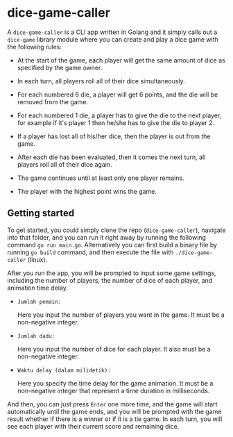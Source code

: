 # dice-game-caller

A ```dice-game-caller``` is a CLI app written in Golang and it simply calls out a ```dice-game``` library module where you can create and play a dice game with the following rules:

* At the start of the game, each player will get the same amount of dice as specified by the game owner.

* In each turn, all players roll all of their dice simultaneously.

* For each numbered 6 die, a player will get  6 points, and the die will be removed from the game.

* For each numbered 1 die, a player has to give the die to the next player, for example if it's player 1 then he/she has to give the die to player 2.

* If a player has lost all of his/her dice, then the player is out from the game.

* After each die has been evaluated, then it comes the next turn, all players roll all of their dice again.

* The game continues until at least only one player remains.

* The player with the highest point wins the game.

## Getting started

To get started, you could simply clone the repo (```dice-game-caller```), navigate into that folder, and you can run it right away by running the following command ```go run main.go```. Alternatively you can first build a binary file by running ```go build``` command, and then execute the file with ```./dice-game-caller``` (linux).

After you run the app, you will be prompted to input some game settings, including the number of players, the number of dice of each player, and animation time delay.

* ```Jumlah pemain:```

  Here you input the number of players you want in the game. It must be a non-negative integer.

* ```Jumlah dadu:```

  Here you input the number of dice for each player. It also must be a non-negative integer.

* ```Waktu delay (dalam milidetik):```

  Here you specify the time delay for the game animation. It must be a non-negative integer that represent a time duration in milliseconds.

And then, you can just press ```Enter``` one more time, and the game will start automatically until the game ends, and you will be prompted with the game result whether if there is a winner or if it is a tie game. In each turn, you will see each player with their current score and remaining dice. 
